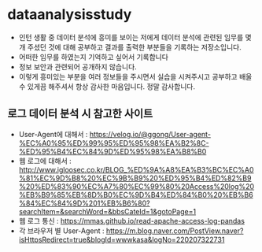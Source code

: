 # dataanalysisstudy

- 인턴 생활 중 데이터 분석에 흥미를 보이는 저에게 데이터 분석에 관련된 임무를 몇개 주셨던 것에 대해 공부하고 결과를 출력한 부분들을 기록하는 저장소입니다.
- 어떠한 임무를 하였는지 기억하고 싶어서 기록합니다 
- 정보 보안과 관련되어 공개하지 않습니다. 
- 이렇게 흥미있는 부분을 여러 정보들을 주시면서 실습을 시켜주시고 공부하고 배울 수 있게끔 해주셔서 항상 감사한 마음입니다. 정말 감사합니다.



## 로그 데이터 분석 시 참고한 사이트
- User-Agent에 대해서 : https://velog.io/@ggong/User-agent-%EC%A0%95%ED%99%95%ED%95%98%EA%B2%8C-%ED%95%B4%EC%84%9D%ED%95%98%EA%B8%B0
- 웹 로그에 대해서 : http://www.igloosec.co.kr/BLOG_%ED%9A%A8%EA%B3%BC%EC%A0%81%EC%9D%B8%20%EC%9B%B9%20%ED%95%B4%ED%82%B9%20%ED%83%90%EC%A7%80%EC%99%80%20Access%20log%20%EB%B9%85%EB%8D%B0%EC%9D%B4%ED%84%B0%20%EB%B6%84%EC%84%9D%201%EB%B6%80?searchItem=&searchWord=&bbsCateId=1&gotoPage=1
- 웹 로그 통신 : https://mmas.github.io/read-apache-access-log-pandas
- 각 브라우저 별 User-Agent  : https://m.blog.naver.com/PostView.naver?isHttpsRedirect=true&blogId=wwwkasa&logNo=220207322731
